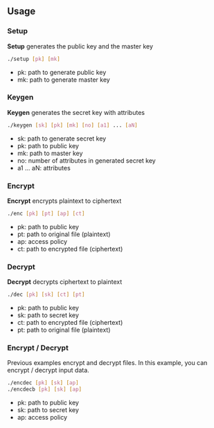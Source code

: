 ## Usage
### Setup
**Setup** generates the public key and the master key
~~~bash
./setup [pk] [mk]
~~~
- pk: path to generate public key
- mk: path to generate master key

### Keygen
**Keygen** generates the secret key with attributes
~~~bash
./keygen [sk] [pk] [mk] [no] [a1] ... [aN]
~~~
- sk: path to generate secret key
- pk: path to public key
- mk: path to master key
- no: number of attributes in generated secret key
- a1 ... aN: attributes

### Encrypt
**Encrypt** encrypts plaintext to ciphertext
~~~bash
./enc [pk] [pt] [ap] [ct]
~~~	
- pk: path to public key
- pt: path to original file (plaintext)
- ap: access policy
- ct: path to encrypted file (ciphertext)

### Decrypt
**Decrypt** decrypts ciphertext to plaintext
~~~bash
./dec [pk] [sk] [ct] [pt]
~~~
- pk: path to public key
- sk: path to secret key
- ct: path to encrypted file (ciphertext)
- pt: path to original file (plaintext)

### Encrypt / Decrypt
Previous examples encrypt and decrypt files. In this example, you can encrypt / decrypt input data.
~~~bash
./encdec [pk] [sk] [ap]
./encdecb [pk] [sk] [ap]
~~~
- pk: path to public key
- sk: path to secret key
- ap: access policy
